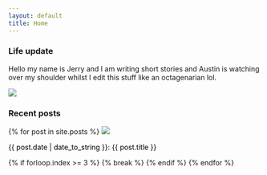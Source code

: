 ```yaml
---
layout: default
title: Home
---
```

### Life update

Hello my name is Jerry and I am writing short stories and Austin is watching over my shoulder whilst I edit this stuff like an octagenarian lol.

<img src="https://picsum.photos/200"/>


### Recent posts

<div class='gallery'>
  {% for post in site.posts %}
    <a style='color: black; text-decoration: none;' href='{{ post.url }}'>
      <img src='{{ post.image }}'>
      <p>{{ post.date | date_to_string }}: {{ post.title }}</p>
    </a>
    {% if forloop.index >= 3 %}
      {% break %}
    {% endif %}
  {% endfor %}
</div>
